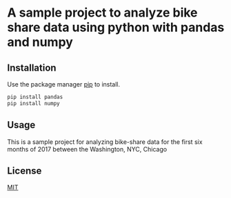 # A sample project to analyze bike share data using python with pandas and numpy

## Installation

Use the package manager [pip](https://pip.pypa.io/en/stable/) to install.

```bash
pip install pandas
pip install numpy
```

## Usage
This is a sample project for analyzing bike-share data for the first six months of 2017 between the Washington, NYC, Chicago 
## License

[MIT](https://choosealicense.com/licenses/mit/)